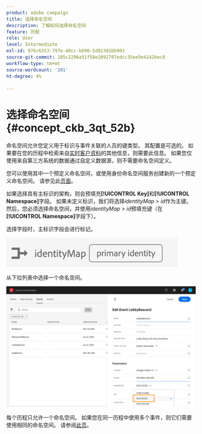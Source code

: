```yaml
---
product: adobe campaign
title: 选择命名空间
description: 了解如何选择命名空间
feature: 历程
role: User
level: Intermediate
exl-id: 976c6353-797e-40cc-bb90-5d82381bb903
source-git-commit: 185c2296a51f58e2092787edcc35ee9e4242bec8
workflow-type: tm+mt
source-wordcount: '201'
ht-degree: 4%

---
```


# 选择命名空间 {#concept_ckb_3qt_52b}

命名空间允许您定义用于标识与事件关联的人员的键类型。 其配置是可选的。 如果要在您的历程中检索来自[实时客户资料](https://experienceleague.adobe.com/docs/experience-platform/profile/home.html)的其他信息，则需要此信息。 如果您仅使用来自第三方系统的数据通过自定义数据源，则不需要命名空间定义。

您可以使用其中一个预定义命名空间，或使用身份命名空间服务创建新的一个预定义命名空间。 请参见此[页面](https://experienceleague.adobe.com/docs/experience-platform/identity/home.html)。

如果选择具有主标识的架构，则会预填充&#x200B;**[!UICONTROL Key]**&#x200B;和&#x200B;**[!UICONTROL Namespace]**&#x200B;字段。 如果未定义标识，我们将选择&#x200B;_identityMap > id_&#x200B;作为主键。 然后，您必须选择命名空间，并使用&#x200B;_identityMap > id_&#x200B;预填充键（在&#x200B;**[!UICONTROL Namespace]**&#x200B;字段下）。

选择字段时，主标识字段会进行标记。

![](../assets/primary-identity.png)


从下拉列表中选择一个命名空间。

![](../assets/journey17.png)

每个历程只允许一个命名空间。 如果您在同一历程中使用多个事件，则它们需要使用相同的命名空间。 请参阅[此页](../building-journeys/journey.md)。
